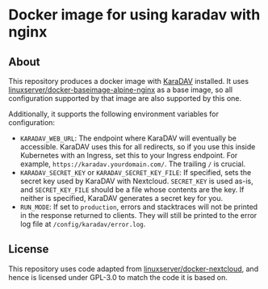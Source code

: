 # Docker image for using karadav with nginx

## About

This repository produces a docker image with [KaraDAV](https://github.com/kd2org/karadav) installed. It uses [linuxserver/docker-baseimage-alpine-nginx](https://github.com/linuxserver/docker-baseimage-alpine-nginx) as a base image, so all configuration supported by that image are also supported by this one.

Additionally, it supports the following environment variables for configuration:

- `KARADAV_WEB_URL`: The endpoint where KaraDAV will eventually be accessible. KaraDAV uses this for all redirects, so if you use this inside Kubernetes with an Ingress, set this to your Ingress endpoint. For example, `https://karadav.yourdomain.com/`. The trailing `/` is crucial.
- `KARADAV_SECRET_KEY` or `KARADAV_SECRET_KEY_FILE`: If specified, sets the secret key used by KaraDAV with Nextcloud. `SECRET_KEY` is used as-is, and `SECRET_KEY_FILE` should be a file whose contents are the key. If neither is specified, KaraDAV generates a secret key for you.
- `RUN_MODE`: If set to `production`, errors and stacktraces will not be printed in the response returned to clients. They will still be printed to the error log file at `/config/karadav/error.log`.

## License

This repository uses code adapted from [linuxserver/docker-nextcloud](https://github.com/linuxserver/docker-nextcloud), and hence is licensed under GPL-3.0 to match the code it is based on.
